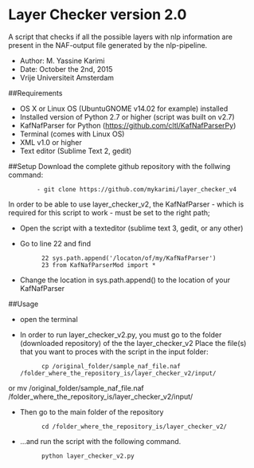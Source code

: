 # Layer Checker version 2.0
A script that checks if all the possible layers with nlp information are present in the NAF-output file generated by the nlp-pipeline. 

- Author: M. Yassine Karimi
- Date: October the 2nd, 2015
- Vrije Universiteit Amsterdam

##Requirements
- OS X or Linux OS (UbuntuGNOME v14.02 for example) installed
- Installed version of Python 2.7 or higher (script was built on v2.7)
- KafNafParser for Python (https://github.com/cltl/KafNafParserPy)
- Terminal (comes with Linux OS)
- XML v1.0 or higher
- Text editor (Sublime Text 2, gedit)


##Setup
Download the complete github repository with the follwing command:

            - git clone https://github.com/mykarimi/layer_checker_v4

In order to be able to use layer_checker_v2, the KafNafParser - which is required for this script to work - must be set to the right path;
- Open the script with a texteditor (sublime text 3, gedit, or any other)
- Go to line 22 and find

            22 sys.path.append('/locaton/of/my/KafNafParser')
            23 from KafNafParserMod import *

- Change the location in sys.path.append() to the location of your KafNafParser

##Usage

- open the terminal

- In order to run layer_checker_v2.py, you must go to the folder (downloaded repository) of the the             layer_checker_v2 Place the file(s) that you want to proces with the script in the input folder:
            
            cp /original_folder/sample_naf_file.naf /folder_where_the_repository_is/layer_checker_v2/input/
or
            mv /original_folder/sample_naf_file.naf /folder_where_the_repository_is/layer_checker_v2/input/

- Then go to the main folder of the repository 

            cd /folder_where_the_repository_is/layer_checker_v2/
            
- ...and run the script with the following command.

            python layer_checker_v2.py
